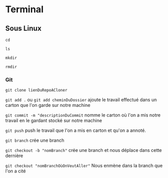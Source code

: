 # Terminal

## Sous Linux

`cd`

`ls`

`mkdir`

`rmdir`

### Git

`git clone lienDuRepoACloner`

`git add .` ou `git add cheminDuDossier` ajoute le travail effectué dans un carton que l'on garde sur notre machine

`git commit -m "descriptionDuCommit` nomme le carton où l'on a mis notre travail en le gardant stocké sur notre machine

`git push` push le travail que l'on a mis en carton et qu'on a annoté.

`git branch` crée une branch

`git checkout -b "nomBranch"` crée une branch et nous déplace dans cette dernière

`git checkout "nomBranchOùOnVeutAller"` Nous enmène dans la branch que l'on a cité
